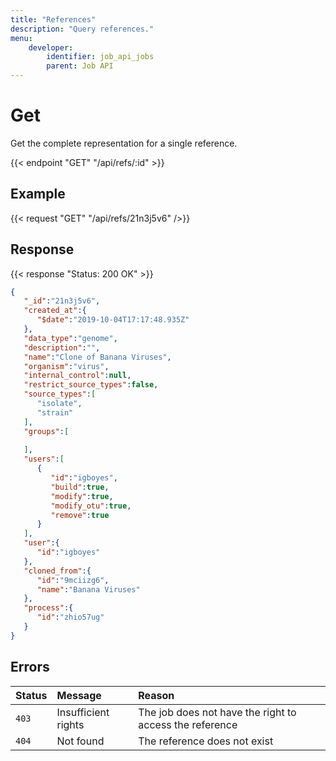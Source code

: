 ```yaml
---
title: "References"
description: "Query references."
menu:
    developer:
        identifier: job_api_jobs
        parent: Job API
---
```


# Get

Get the complete representation for a single reference.

{{< endpoint "GET" "/api/refs/:id" >}}

## Example

{{< request "GET" "/api/refs/21n3j5v6" />}}

## Response

{{< response "Status: 200 OK" >}}
```json
{
   "_id":"21n3j5v6",
   "created_at":{
      "$date":"2019-10-04T17:17:48.935Z"
   },
   "data_type":"genome",
   "description":"",
   "name":"Clone of Banana Viruses",
   "organism":"virus",
   "internal_control":null,
   "restrict_source_types":false,
   "source_types":[
      "isolate",
      "strain"
   ],
   "groups":[
      
   ],
   "users":[
      {
         "id":"igboyes",
         "build":true,
         "modify":true,
         "modify_otu":true,
         "remove":true
      }
   ],
   "user":{
      "id":"igboyes"
   },
   "cloned_from":{
      "id":"9mciizg6",
      "name":"Banana Viruses"
   },
   "process":{
      "id":"zhio57ug"
   }
}
```

## Errors

| Status | Message             | Reason                                                         |
| :----- | :------------------ | :------------------------------------------------------------- |
| `403`  | Insufficient rights | The job does not have the right to access the reference        |
| `404`  | Not found           | The reference does not exist                                   |
